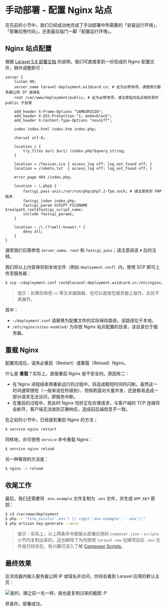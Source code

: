 # 手动部署 - 配置 Nginx 站点

在先前的小节中，我们已经成功地完成了手动部署中所需要的「安装运行环境」、「部署应用代码」，还差最后临门一脚「配置运行环境」。

## Nginx 站点配置

根据 [Laravel 5.8 部署文档](https://laravel.com/docs/5.8/deployment) 的说明，我们可直接拿到一份现成的 Nginx 配置文件，稍作调整即可：

```nginx
server {
    listen 80;
    server_name laravel-deployment.wi1dcard.cn; # 此为必修改项，请替换为服务器公网 IP 或域名
    root /var/www/deployment/public; # 此为必修改项，请注意指向站点根目录的 public 子目录

    add_header X-Frame-Options "SAMEORIGIN";
    add_header X-XSS-Protection "1; mode=block";
    add_header X-Content-Type-Options "nosniff";

    index index.html index.htm index.php;

    charset utf-8;

    location / {
        try_files $uri $uri/ /index.php?$query_string;
    }

    location = /favicon.ico { access_log off; log_not_found off; }
    location = /robots.txt  { access_log off; log_not_found off; }

    error_page 404 /index.php;

    location ~ \.php$ {
        fastcgi_pass unix:/var/run/php/php7.2-fpm.sock; # 请注意核对 PHP 版本
        fastcgi_index index.php;
        fastcgi_param SCRIPT_FILENAME $realpath_root$fastcgi_script_name;
        include fastcgi_params;
    }

    location ~ /\.(?!well-known).* {
        deny all;
    }
}
```

通常我们仅需修改 `server_name`、`root` 和 `fastcgi_pass`；请注意阅读 `#` 后的注释。

我们将以上内容保存到本地文件（例如 `deployment.conf`）内，使用 SCP 即可上传至服务器：

```bash
$ scp ~/deployment.conf root@laravel-deployment.wi1dcard.cn:/etc/nginx/sites-enabled/
```

> 提示：如果你熟悉 `vi` 等文本编辑器，也可以直接在服务器上操作，此处不再展开。

其中：

- `~/deployment.conf` 请替换为配置文件的实际保存路径，该路径位于本地。
- `/etc/nginx/sites-enabled/` 为存放 Nginx 站点配置的目录，该目录位于服务器。

## 重载 Nginx

配置完成后，请务必重启（Restart）或重载（Reload）Nginx。

什么是 **重载**？实际上，直接重启 Nginx 是不安全的。原因有二：

- 在 Nginx 进程结束再重新运行的过程中，将造成极短时间的闪断。虽然这一时间通常很短（一般来说在秒级别），但倘若面对大量并发，还是极易造成一部分请求无法访问，即服务中断。
- 在重启的过程中，若此时 Nginx 恰好正在处理请求，与客户端的 TCP 连接将会断开，客户端无法收到正确响应，造成前后端信息不一致。

在之前的小节中，已经提到重启 Nginx 的方法；

```bash
$ service nginx restart
```

同样地，亦可使用 `service` 命令重载 Nginx：

```bash
$ service nginx reload
```

另一种等效的方法是：

```bash
$ nginx -s reload
```

## 收尾工作

最后，我们还需要将 `.env.example` 文件复制为 `.env` 文件，并生成 `APP_KEY` 密钥：

```bash
$ cd /var/www/deployment
$ php -r "file_exists('.env') || copy('.env.example', '.env');"
$ php artisan key:generate --ansi
```

> 提示：实际上，以上两条命令都是从部署应用的 `composer.json` - `scripts` 小节内复制出来的，这也解释了为何使用 `laravel new` 创建项目后 `.env` 文件就已经存在。有兴趣可深入了解 [Composer Scripts](https://getcomposer.org/doc/articles/scripts.md)。

## 最终效果

在浏览器内输入服务器公网 IP 或域名并访问，你将会看到 Laravel 应用的默认主页：

![是的，跟之前一毛一样，我也是复制过来的截图 :P](https://github.com/wi1dcard/laravel-deployment/raw/master/src/images/f3eede815abbbd80a255d1c6c9da0b1c.png)

恭喜你，部署成功。
